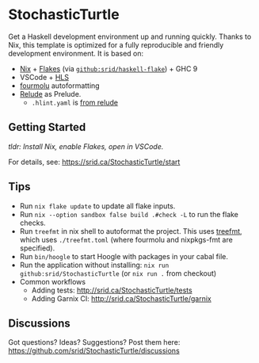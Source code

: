 # StochasticTurtle

Get a Haskell development environment up and running quickly. Thanks to Nix, this template is optimized for a fully reproducible and friendly development environment. It is based on:

- [Nix](https://srid.ca/haskell-nix) + [Flakes](https://serokell.io/blog/practical-nix-flakes) (via [`github:srid/haskell-flake`](https://github.com/srid/haskell-flake)) + GHC 9
- VSCode + [HLS](https://github.com/haskell/haskell-language-server)
- [fourmolu](https://github.com/fourmolu/fourmolu) autoformatting 
- [Relude](https://github.com/kowainik/relude#relude) as Prelude.
  - `.hlint.yaml` is [from relude](https://github.com/kowainik/relude/blob/main/.hlint.yaml)

## Getting Started

*tldr: Install Nix, enable Flakes, open in VSCode.*

For details, see: https://srid.ca/StochasticTurtle/start

## Tips

- Run `nix flake update` to update all flake inputs.
- Run `nix --option sandbox false build .#check -L` to run the flake checks.
- Run `treefmt` in nix shell to autoformat the project. This uses [treefmt](https://github.com/numtide/treefmt), which uses `./treefmt.toml` (where fourmolu and nixpkgs-fmt are specified).
- Run `bin/hoogle` to start Hoogle with packages in your cabal file.
- Run the application without installing: `nix run github:srid/StochasticTurtle` (or `nix run .` from checkout)
- Common workflows
  - Adding tests: http://srid.ca/StochasticTurtle/tests
  - Adding Garnix CI: http://srid.ca/StochasticTurtle/garnix

## Discussions

Got questions? Ideas? Suggestions? Post them here: https://github.com/srid/StochasticTurtle/discussions
